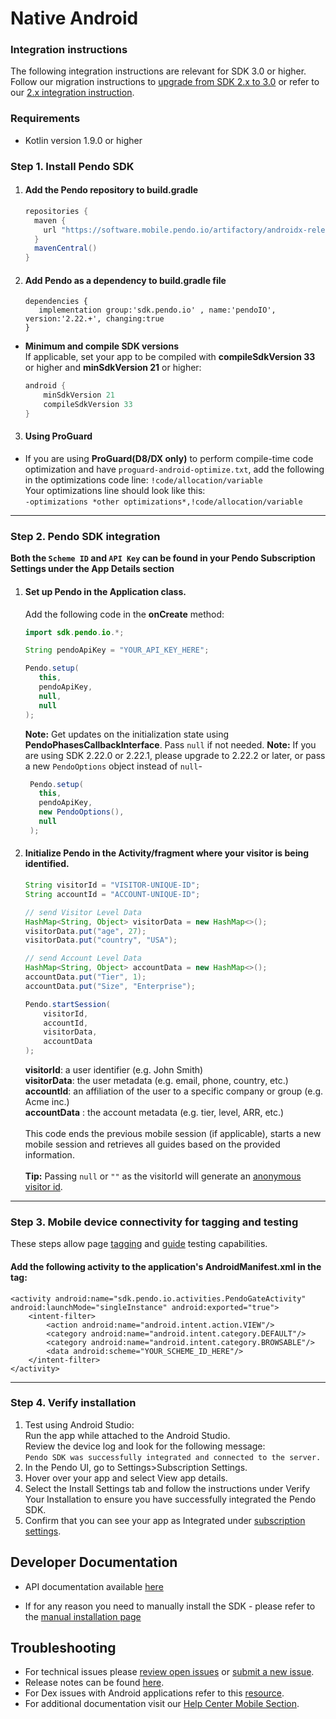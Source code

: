 # Native Android

### Integration instructions 

The following integration instructions are relevant for SDK 3.0 or higher. Follow our migration instructions to [upgrade from SDK 2.x to 3.0](/migration-docs/README.md) or refer to our [2.x integration instruction](https://github.com/pendo-io/pendo-mobile-sdk/blob/2.22.5/README.md).

### Requirements

- Kotlin version 1.9.0 or higher

### Step 1. Install Pendo SDK

1. #### Add the Pendo repository to **build.gradle**

    ```java
    repositories {
      maven {
        url "https://software.mobile.pendo.io/artifactory/androidx-release"
      }
      mavenCentral()
    } 
    ```

2. #### Add Pendo as a dependency to **build.gradle** file

    ```shell
    dependencies {
       implementation group:'sdk.pendo.io' , name:'pendoIO', version:'2.22.+', changing:true
    }
    ```

- **Minimum and compile SDK versions**  
If applicable, set your app to be compiled with **compileSdkVersion 33** or higher and **minSdkVersion 21** or higher:

  ```java
  android {
      minSdkVersion 21
      compileSdkVersion 33
  }
  ```
 
3. #### Using ProGuard

- If you are using **ProGuard(D8/DX only)** to perform compile-time code optimization and have `proguard-android-optimize.txt`, add the following in the optimizations code line:
`!code/allocation/variable`  
Your optimizations line should look like this:  
`-optimizations *other optimizations*,!code/allocation/variable`

-------------

### Step 2. Pendo SDK integration

**Both the `Scheme ID` and `API Key` can be found in your Pendo Subscription Settings under the App Details section**

1. #### Set up Pendo in the **Application class**.

    Add the following code in the **onCreate** method:

    ```java
    import sdk.pendo.io.*;

    String pendoApiKey = "YOUR_API_KEY_HERE";
    
    Pendo.setup(
       this,
       pendoApiKey,
       null,
       null
    );
    ```

    **Note:** Get updates on the initialization state using  **PendoPhasesCallbackInterface**. Pass `null` if not needed.
    **Note:** If you are using SDK 2.22.0 or 2.22.1, please upgrade to 2.22.2 or later, or pass a new `PendoOptions` object instead of `null`- 
    ```java
     Pendo.setup(
       this,
       pendoApiKey,
       new PendoOptions(),
       null
     );
    ```

2. #### Initialize Pendo in the **Activity/fragment** where your visitor is being identified.

    ```java
    String visitorId = "VISITOR-UNIQUE-ID";
    String accountId = "ACCOUNT-UNIQUE-ID";

    // send Visitor Level Data
    HashMap<String, Object> visitorData = new HashMap<>();
    visitorData.put("age", 27);
    visitorData.put("country", "USA");

    // send Account Level Data
    HashMap<String, Object> accountData = new HashMap<>();
    accountData.put("Tier", 1);
    accountData.put("Size", "Enterprise");

    Pendo.startSession(
        visitorId,
        accountId,
        visitorData,
        accountData
   );
    ```

    **visitorId**: a user identifier (e.g. John Smith)  
    **visitorData**: the user metadata (e.g. email, phone, country, etc.)  
    **accountId**: an affiliation of the user to a specific company or group (e.g. Acme inc.)  
    **accountData** : the account metadata (e.g. tier, level, ARR, etc.)  
&nbsp;  
    This code ends the previous mobile session (if applicable), starts a new mobile session and retrieves all guides based on the provided information.  
&nbsp;  
    **Tip:** Passing `null` or `""` as the visitorId will generate an <a href="https://help.pendo.io/resources/support-library/analytics/anonymous-visitors.html" target="_blank">anonymous visitor id</a>.

-------------

### Step 3. Mobile device connectivity for tagging and testing

These steps allow page <a href="https://support.pendo.io/hc/en-us/articles/360033609651-Tagging-Mobile-Pages#HowtoTagaPage" target="_blank">tagging</a>
and <a href="https://support.pendo.io/hc/en-us/articles/360033487792-Creating-a-Mobile-Guide#test-guide-on-device-0-6" target="_blank">guide</a> testing capabilities.

#### Add the following activity to the application's AndroidManifest.xml in the <Application> tag:

    <activity android:name="sdk.pendo.io.activities.PendoGateActivity" android:launchMode="singleInstance" android:exported="true">
        <intent-filter>
            <action android:name="android.intent.action.VIEW"/>
            <category android:name="android.intent.category.DEFAULT"/>
            <category android:name="android.intent.category.BROWSABLE"/>
            <data android:scheme="YOUR_SCHEME_ID_HERE"/>
        </intent-filter>
    </activity>

-------------

### Step 4. Verify installation

1. Test using Android Studio:  
Run the app while attached to the Android Studio.  
Review the device log and look for the following message:  
`Pendo SDK was successfully integrated and connected to the server.`
2. In the Pendo UI, go to Settings>Subscription Settings.
3. Hover over your app and select View app details.
4. Select the Install Settings tab and follow the instructions under Verify Your Installation to ensure you have successfully integrated the Pendo SDK.
5. Confirm that you can see your app as Integrated under <a href="https://app.pendo.io/admin" target="_blank">subscription settings</a>.

## Developer Documentation

* API documentation available [here](TODO:missing-link)
- If for any reason you need to manually install the SDK - please refer to the [manual installation page](/android-integration/android_sdk_manual_installation.md)

## Troubleshooting

- For technical issues please [review open issues](https://github.com/pendo-io/pendo-mobile-sdk/issues) or [submit a new issue](https://github.com/pendo-io/pendo-mobile-sdk/issues).
- Release notes can be found [here](https://developers.pendo.io/category/mobile-sdk/).
- For Dex issues with Android applications refer to this [resource](https://developer.android.com/studio/build/multidex).
- For additional documentation visit our [Help Center Mobile Section](https://support.pendo.io/hc/en-us/categories/4403654621851-Mobile).
